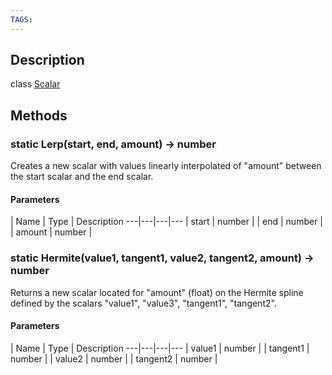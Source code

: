 ```yaml
---
TAGS:
---
```

## Description

class [Scalar](/classes/3.0/Scalar)



## Methods

### static Lerp(start, end, amount) &rarr; number

Creates a new scalar with values linearly interpolated of "amount" between the start scalar and the end scalar.

#### Parameters
 | Name | Type | Description
---|---|---|---
 | start | number | 
 | end | number | 
 | amount | number | 
### static Hermite(value1, tangent1, value2, tangent2, amount) &rarr; number

Returns a new scalar located for "amount" (float) on the Hermite spline defined by the scalars "value1", "value3", "tangent1", "tangent2".

#### Parameters
 | Name | Type | Description
---|---|---|---
 | value1 | number | 
 | tangent1 | number | 
 | value2 | number | 
 | tangent2 | number | 
